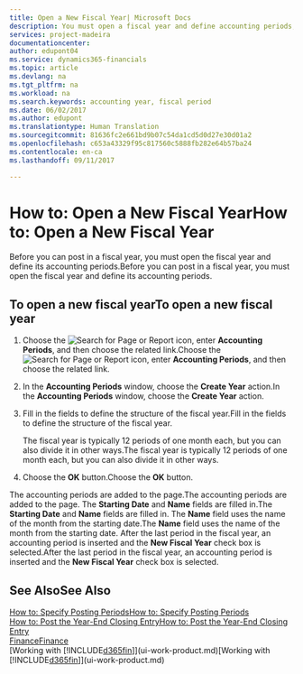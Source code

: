 ```yaml
---
title: Open a New Fiscal Year| Microsoft Docs
description: You must open a fiscal year and define accounting periods, before you can post in a fiscal year.
services: project-madeira
documentationcenter: 
author: edupont04
ms.service: dynamics365-financials
ms.topic: article
ms.devlang: na
ms.tgt_pltfrm: na
ms.workload: na
ms.search.keywords: accounting year, fiscal period
ms.date: 06/02/2017
ms.author: edupont
ms.translationtype: Human Translation
ms.sourcegitcommit: 81636fc2e661bd9b07c54da1cd5d0d27e30d01a2
ms.openlocfilehash: c653a43329f95c817560c5888fb282e64b57ba24
ms.contentlocale: en-ca
ms.lasthandoff: 09/11/2017

---
```

# <a name="how-to-open-a-new-fiscal-year"></a><span data-ttu-id="7427a-103">How to: Open a New Fiscal Year</span><span class="sxs-lookup"><span data-stu-id="7427a-103">How to: Open a New Fiscal Year</span></span>
<span data-ttu-id="7427a-104">Before you can post in a fiscal year, you must open the fiscal year and define its accounting periods.</span><span class="sxs-lookup"><span data-stu-id="7427a-104">Before you can post in a fiscal year, you must open the fiscal year and define its accounting periods.</span></span>

## <a name="to-open-a-new-fiscal-year"></a><span data-ttu-id="7427a-105">To open a new fiscal year</span><span class="sxs-lookup"><span data-stu-id="7427a-105">To open a new fiscal year</span></span>
1. <span data-ttu-id="7427a-106">Choose the ![Search for Page or Report](media/ui-search/search_small.png "Search for Page or Report icon") icon, enter **Accounting Periods**, and then choose the related link.</span><span class="sxs-lookup"><span data-stu-id="7427a-106">Choose the ![Search for Page or Report](media/ui-search/search_small.png "Search for Page or Report icon") icon, enter **Accounting Periods**, and then choose the related link.</span></span>
2. <span data-ttu-id="7427a-107">In the **Accounting Periods** window, choose the **Create Year** action.</span><span class="sxs-lookup"><span data-stu-id="7427a-107">In the **Accounting Periods** window, choose the **Create Year** action.</span></span>
3. <span data-ttu-id="7427a-108">Fill in the fields to define the structure of the fiscal year.</span><span class="sxs-lookup"><span data-stu-id="7427a-108">Fill in the fields to define the structure of the fiscal year.</span></span>

    <span data-ttu-id="7427a-109">The fiscal year is typically 12 periods of one month each, but you can also divide it in other ways.</span><span class="sxs-lookup"><span data-stu-id="7427a-109">The fiscal year is typically 12 periods of one month each, but you can also divide it in other ways.</span></span>
4. <span data-ttu-id="7427a-110">Choose the **OK** button.</span><span class="sxs-lookup"><span data-stu-id="7427a-110">Choose the **OK** button.</span></span>

<span data-ttu-id="7427a-111">The accounting periods are added to the page.</span><span class="sxs-lookup"><span data-stu-id="7427a-111">The accounting periods are added to the page.</span></span> <span data-ttu-id="7427a-112">The **Starting Date** and **Name** fields are filled in.</span><span class="sxs-lookup"><span data-stu-id="7427a-112">The **Starting Date** and **Name** fields are filled in.</span></span> <span data-ttu-id="7427a-113">The **Name** field uses the name of the month from the starting date.</span><span class="sxs-lookup"><span data-stu-id="7427a-113">The **Name** field uses the name of the month from the starting date.</span></span> <span data-ttu-id="7427a-114">After the last period in the fiscal year, an accounting period is inserted and the **New Fiscal Year** check box is selected.</span><span class="sxs-lookup"><span data-stu-id="7427a-114">After the last period in the fiscal year, an accounting period is inserted and the **New Fiscal Year** check box is selected.</span></span>

## <a name="see-also"></a><span data-ttu-id="7427a-115">See Also</span><span class="sxs-lookup"><span data-stu-id="7427a-115">See Also</span></span>
[<span data-ttu-id="7427a-116">How to: Specify Posting Periods</span><span class="sxs-lookup"><span data-stu-id="7427a-116">How to: Specify Posting Periods</span></span>](finance-how-specify-posting-periods.md)  
[<span data-ttu-id="7427a-117">How to: Post the Year-End Closing Entry</span><span class="sxs-lookup"><span data-stu-id="7427a-117">How to: Post the Year-End Closing Entry</span></span>](year-how-post-year-end-close-entry.md)  
[<span data-ttu-id="7427a-118">Finance</span><span class="sxs-lookup"><span data-stu-id="7427a-118">Finance</span></span>](finance.md)  
<span data-ttu-id="7427a-119">[Working with [!INCLUDE[d365fin](includes/d365fin_md.md)]](ui-work-product.md)</span><span class="sxs-lookup"><span data-stu-id="7427a-119">[Working with [!INCLUDE[d365fin](includes/d365fin_md.md)]](ui-work-product.md)</span></span>

